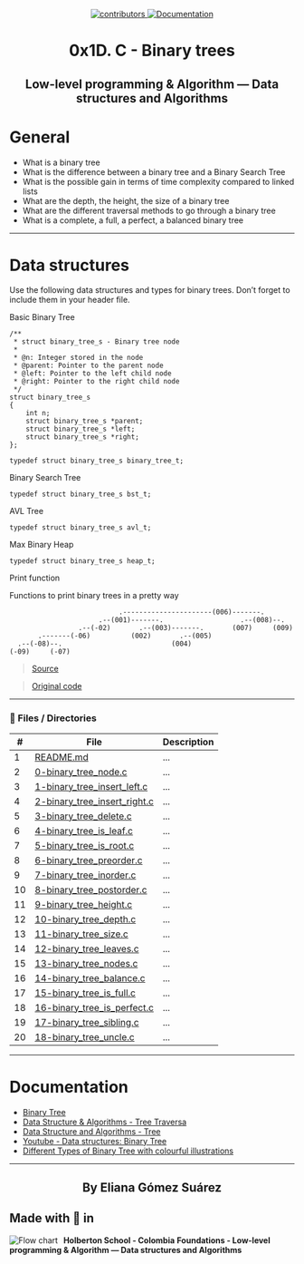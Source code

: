 <p align="center">
     <p align="center">
          <a href="https://github.com/ElianaGomez2020/binary_trees/graphs/contributors">
               <img alt="contributors" src="https://img.shields.io/github/contributors/ElianaGomez2020/binary_trees" target="_blank" />
          </a>
          <a href="https://github.com/ElianaGomez2020s/binary_trees" target="_blank">
               <img alt="Documentation" src="https://img.shields.io/badge/documentation-yes-brightgreen.svg" />
          </a>
     </p>
</p>

<h1 align="center">0x1D. C - Binary trees</h1>

<h2 align="center">Low-level programming & Algorithm ― Data structures and Algorithms </h2>

# General

* What is a binary tree
* What is the difference between a binary tree and a Binary Search Tree
* What is the possible gain in terms of time complexity compared to linked lists
* What are the depth, the height, the size of a binary tree
* What are the different traversal methods to go through a binary tree
* What is a complete, a full, a perfect, a balanced binary tree


---

# Data structures

Use the following data structures and types for binary trees. Don’t forget to include them in your header file.

Basic Binary Tree
```
/**
 * struct binary_tree_s - Binary tree node
 *
 * @n: Integer stored in the node
 * @parent: Pointer to the parent node
 * @left: Pointer to the left child node
 * @right: Pointer to the right child node
 */
struct binary_tree_s
{
    int n;
    struct binary_tree_s *parent;
    struct binary_tree_s *left;
    struct binary_tree_s *right;
};

typedef struct binary_tree_s binary_tree_t;
```

Binary Search Tree
```
typedef struct binary_tree_s bst_t;
```
AVL Tree
```
typedef struct binary_tree_s avl_t;
```
Max Binary Heap
```
typedef struct binary_tree_s heap_t;
```

Print function

Functions to print binary trees in a pretty way

```
                           .----------------------(006)-------.
                      .--(001)-------.                   .--(008)--.
                 .--(-02)       .--(003)-------.       (007)     (009)
       .-------(-06)          (002)       .--(005)
  .--(-08)--.                           (004)
(-09)     (-07)
```
> [Source](https://github.com/holbertonschool/0x1C.c)

> [Original code](http://stackoverflow.com/a/13755911/5184480)
---
### :file_folder: Files / Directories 

#|File|Description
---|---|---
1|[README.md](./README.md)|...
2|[0-binary_tree_node.c ](./0-binary_tree_node.c)|...
3|[1-binary_tree_insert_left.c](./1-binary_tree_insert_left.c)|...
4|[2-binary_tree_insert_right.c](./2-binary_tree_insert_right.c)|...
5|[3-binary_tree_delete.c](./3-binary_tree_delete.c)|...
6|[4-binary_tree_is_leaf.c](./4-binary_tree_is_leaf.c)|...
7|[5-binary_tree_is_root.c](./5-binary_tree_is_root.c)|...
8|[6-binary_tree_preorder.c](./6-binary_tree_preorder.c)|...
9|[7-binary_tree_inorder.c](./7-binary_tree_inorder.c)|...
10|[8-binary_tree_postorder.c](./8-binary_tree_postorder.c)|...
11|[9-binary_tree_height.c](./9-binary_tree_height.c)|...
12|[10-binary_tree_depth.c](./10-binary_tree_depth.c)|...
13|[11-binary_tree_size.c](./11-binary_tree_size.c)|...
14|[12-binary_tree_leaves.c](./12-binary_tree_leaves.c)|...
15|[13-binary_tree_nodes.c](./13-binary_tree_nodes.c)|...
16|[14-binary_tree_balance.c](./14-binary_tree_balance.c)|...
17|[15-binary_tree_is_full.c](./15-binary_tree_is_full.c)|...
18|[16-binary_tree_is_perfect.c](./16-binary_tree_is_perfect.c)|...
19|[17-binary_tree_sibling.c](./17-binary_tree_sibling.c)|...
20|[18-binary_tree_uncle.c](./18-binary_tree_uncle.c)|...

---
# Documentation
* [Binary Tree](https://en.wikipedia.org/wiki/Binary_tree)
* [Data Structure & Algorithms - Tree Traversa](https://www.tutorialspoint.com/data_structures_algorithms/tree_traversal.htm)
* [Data Structure and Algorithms - Tree](https://www.tutorialspoint.com/data_structures_algorithms/tree_data_structure.htm)
* [Youtube - Data structures: Binary Tree](https://www.youtube.com/watch?v=H5JubkIy_p8)
* [Different Types of Binary Tree with colourful illustrations](https://towardsdatascience.com/5-types-of-binary-tree-with-cool-illustrations-9b335c430254)

---
<p align="center">
     <h2 align="center">By Eliana Gómez Suárez</h2>
    
</p>

## Made with :black_heart: in
<img src="https://www.holbertonschool.com/holberton-logo.png"
     alt="Flow chart"
     style="float: left; margin-right: 10px;">

**Holberton School - Colombia**
**Foundations - Low-level programming & Algorithm ― Data structures and Algorithms**


